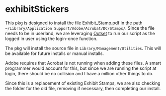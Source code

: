# exhibitStickers

This pkg is designed to install the file Exhibit_Stamp.pdf in the path `~/Library/Application Support/Adobe/Acrobat/DC/Stamps/`. Since the file needs to be in userland, we are leveraging [Outset][1] to run our script as the logged in user using the login-once function.

The pkg will install the source file in `Library/Management/Utilities`. This will be available for future installs or manual installs.

Adobe requires that Acrobat is not running when adding these files. A smart programmer would account for this, but since we are running the script at login, there should be no collision and I have a million other things to do.

Since this is a replacement of existing Exhibit Stamps, we are also checking the folder for the old file, removing if necessary, then completing our install.


[1]:https://github.com/chilcote/outset/wiki